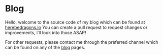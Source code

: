 # Blog

Hello, welcome to the source code of my blog which can be found at [herebedragons.io](https://herebedragons.io)
You can create a pull request to request changes or improvements, I'll look into those ASAP!

For other requests, please contact me through the preferred channel which can be found on any of the [blog](https://herebedragons.io) pages.